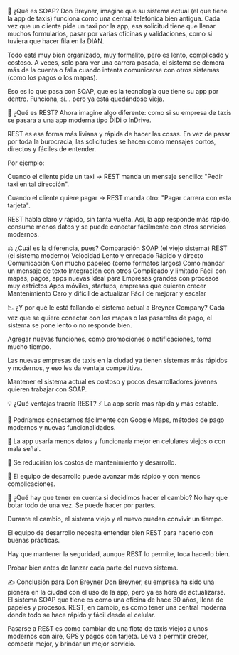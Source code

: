 🧠 ¿Qué es SOAP?
Don Breyner, imagine que su sistema actual (el que tiene la app de taxis) funciona como una central telefónica bien antigua.
Cada vez que un cliente pide un taxi por la app, esa solicitud tiene que llenar muchos formularios, pasar por varias oficinas y validaciones, como si tuviera que hacer fila en la DIAN.

Todo está muy bien organizado, muy formalito, pero es lento, complicado y costoso. A veces, solo para ver una carrera pasada, el sistema se demora más de la cuenta o falla cuando intenta comunicarse con otros sistemas (como los pagos o los mapas).

Eso es lo que pasa con SOAP, que es la tecnología que tiene su app por dentro. Funciona, sí... pero ya está quedándose vieja.

🚀 ¿Qué es REST?
Ahora imagine algo diferente: como si su empresa de taxis se pasara a una app moderna tipo DiDi o InDrive.

REST es esa forma más liviana y rápida de hacer las cosas. En vez de pasar por toda la burocracia, las solicitudes se hacen como mensajes cortos, directos y fáciles de entender.

Por ejemplo:

Cuando el cliente pide un taxi → REST manda un mensaje sencillo: "Pedir taxi en tal dirección".

Cuando el cliente quiere pagar → REST manda otro: "Pagar carrera con esta tarjeta".

REST habla claro y rápido, sin tanta vuelta. Así, la app responde más rápido, consume menos datos y se puede conectar fácilmente con otros servicios modernos.

⚖️ ¿Cuál es la diferencia, pues?
Comparación	SOAP (el viejo sistema)	REST (el sistema moderno)
Velocidad	Lento y enredado	Rápido y directo
Comunicación	Con mucho papeleo (como formatos largos)	Como mandar un mensaje de texto
Integración con otros	Complicado y limitado	Fácil con mapas, pagos, apps nuevas
Ideal para	Empresas grandes con procesos muy estrictos	Apps móviles, startups, empresas que quieren crecer
Mantenimiento	Caro y difícil de actualizar	Fácil de mejorar y escalar

📉 ¿Y por qué le está fallando el sistema actual a Breyner Company?
Cada vez que se quiere conectar con los mapas o las pasarelas de pago, el sistema se pone lento o no responde bien.

Agregar nuevas funciones, como promociones o notificaciones, toma mucho tiempo.

Las nuevas empresas de taxis en la ciudad ya tienen sistemas más rápidos y modernos, y eso les da ventaja competitiva.

Mantener el sistema actual es costoso y pocos desarrolladores jóvenes quieren trabajar con SOAP.

💡 ¿Qué ventajas traería REST?
⚡ La app sería más rápida y más estable.

🧩 Podríamos conectarnos fácilmente con Google Maps, métodos de pago modernos y nuevas funcionalidades.

📱 La app usaría menos datos y funcionaría mejor en celulares viejos o con mala señal.

💸 Se reducirían los costos de mantenimiento y desarrollo.

💼 El equipo de desarrollo puede avanzar más rápido y con menos complicaciones.

🧭 ¿Qué hay que tener en cuenta si decidimos hacer el cambio?
No hay que botar todo de una vez. Se puede hacer por partes.

Durante el cambio, el sistema viejo y el nuevo pueden convivir un tiempo.

El equipo de desarrollo necesita entender bien REST para hacerlo con buenas prácticas.

Hay que mantener la seguridad, aunque REST lo permite, toca hacerlo bien.

Probar bien antes de lanzar cada parte del nuevo sistema.

✍️ Conclusión para Don Breyner
Don Breyner, su empresa ha sido una pionera en la ciudad con el uso de la app, pero ya es hora de actualizarse. El sistema SOAP que tiene es como una oficina de hace 30 años, llena de papeles y procesos. REST, en cambio, es como tener una central moderna donde todo se hace rápido y fácil desde el celular.

Pasarse a REST es como cambiar de una flota de taxis viejos a unos modernos con aire, GPS y pagos con tarjeta. Le va a permitir crecer, competir mejor, y brindar un mejor servicio.